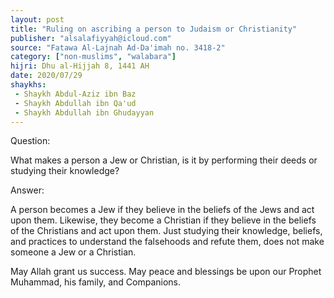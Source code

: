 ```yaml
---
layout: post
title: "Ruling on ascribing a person to Judaism or Christianity"
publisher: "alsalafiyyah@icloud.com"
source: "Fatawa Al-Lajnah Ad-Da'imah no. 3418-2"
category: ["non-muslims", "walabara"]
hijri: Dhu al-Hijjah 8, 1441 AH
date: 2020/07/29
shaykhs: 
 - Shaykh Abdul-Aziz ibn Baz
 - Shaykh Abdullah ibn Qa'ud
 - Shaykh Abdullah ibn Ghudayyan
---
```


Question: 

What makes a person a Jew or Christian, is it by performing their deeds or studying their knowledge?

Answer:

A person becomes a Jew if they believe in the beliefs of the Jews and act upon them. Likewise, they become a Christian if they believe in the beliefs of the Christians and act upon them. Just studying their knowledge, beliefs, and practices to understand the falsehoods and refute them, does not make someone a Jew or a Christian.

May Allah grant us success. May peace and blessings be upon our Prophet Muhammad, his family, and Companions.


